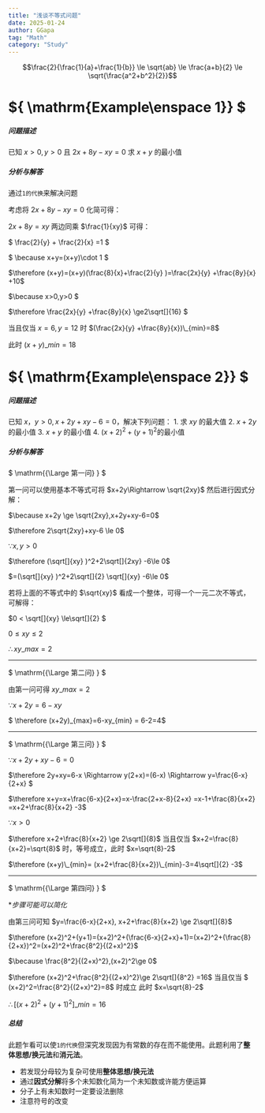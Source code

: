 ```yaml
---
title: "浅谈不等式问题"
date: 2025-01-24
author: GGapa
tag: "Math"
category: "Study"
---
```


$$\frac{2}{\frac{1}{a}+\frac{1}{b}} \le \sqrt{ab} \le \frac{a+b}{2} \le \sqrt{\frac{a^2+b^2}{2}}$$

# ${ \mathrm{Example\enspace 1}} $

##### 问题描述

已知 $x >0, y > 0$ 且 $2x + 8y - xy = 0$ 求 $x + y$ 的最小值

##### 分析与解答

通过`1的代换`来解决问题

考虑将 $2x + 8y - xy = 0$ 化简可得：

$2x + 8y = xy$ 两边同乘 $\frac{1}{xy}$ 可得：

$ \frac{2}{y} + \frac{2}{x} =1 $

$ \because x+y=(x+y)\cdot 1 $

$\therefore (x+y)=(x+y)(\frac{8}{x}+\frac{2}{y} )=\frac{2x}{y} +\frac{8y}{x} +10$

$\because x>0,y>0 $

$\therefore \frac{2x}{y} +\frac{8y}{x} \ge2\sqrt[]{16} $

当且仅当 $x = 6, y = 12$ 时 $(\frac{2x}{y} +\frac{8y}{x})\_{min}=8$

此时 $(x+y)\_{min}=18$

# ${ \mathrm{Example\enspace 2}} $

##### 问题描述

已知 $x，y> 0,x+2y+xy-6=0$，解决下列问题： 1. 求 $xy$ 的最大值 2. $x+2y$的最小值 3. $x+y$ 的最小值 4. $(x+2)^2+(y+1)^2$的最小值

##### 分析与解答

$ \mathrm{{\Large 第一问} } $

第一问可以使用基本不等式可将 $x+2y\Rightarrow \sqrt{2xy}$ 然后进行因式分解：

$\because x+2y \ge \sqrt{2xy},x+2y+xy-6=0$

$\therefore 2\sqrt{2xy}+xy-6 \le 0$

$\because x,y>0$

$\therefore (\sqrt[]{xy} )^2+2\sqrt[]{2xy} -6\le 0$

$=(\sqrt[]{xy} )^2+2\sqrt[]{2} \sqrt[]{xy} -6\le 0$

若将上面的不等式中的 $\sqrt{xy}$ 看成一个整体，可得一个一元二次不等式，可解得：

$0 < \sqrt[]{xy} \le\sqrt[]{2} $

$0 \le {xy} \le 2$

$\therefore xy\_{max}=2$

- - - - - -

$ \mathrm{{\Large 第二问} } $

由第一问可得 $xy\_{max}=2$

$\because x+2y=6-xy$

$ \therefore (x+2y)\_{max}=6-xy\_{min} = 6-2=4$

- - - - - -

$ \mathrm{{\Large 第三问} } $

$\because x+2y+xy-6=0$

$\therefore 2y+xy=6-x \Rightarrow y(2+x)=(6-x) \Rightarrow y=\frac{6-x}{2+x} $

$\therefore x+y=x+\frac{6-x}{2+x}=x-\frac{2+x-8}{2+x} =x-1+\frac{8}{x+2} =x+2+\frac{8}{x+2} -3$

$\because x > 0$

$\therefore x+2+\frac{8}{x+2} \ge 2\sqrt[]{8}$ 当且仅当 $x+2=\frac{8}{x+2}=\sqrt{8}$ 时，等号成立，此时 $x=\sqrt{8}-2$

$\therefore (x+y)\_{min}= (x+2+\frac{8}{x+2})\_{min}-3=4\sqrt[]{2} -3$

- - - - - -

$ \mathrm{{\Large 第四问} } $

**步骤可能可以简化*

由第三问可知 $y=\frac{6-x}{2+x}, x+2+\frac{8}{x+2} \ge 2\sqrt[]{8}$

$\therefore (x+2)^2+(y+1)=(x+2)^2+(\frac{6-x}{2+x}+1)=(x+2)^2+(\frac{8}{2+x})^2=(x+2)^2+\frac{8^2}{(2+x)^2}$

$\because \frac{8^2}{(2+x)^2},(x+2)^2\ge 0$

$\therefore (x+2)^2+\frac{8^2}{(2+x)^2}\ge 2\sqrt[]{8^2} =16$ 当且仅当 $ (x+2)^2=\frac{8^2}{(2+x)^2}=8$ 时成立 此时 $x=\sqrt{8}-2$

$\therefore [(x+2)^2+(y+1)^2]\_{min}=16$

##### 总结

此题乍看可以使`1的代换`但深究发现因为有常数的存在而不能使用。此题利用了**整体思想/换元法**和**消元法**。
- 若发现分母较为复杂可使用**整体思想/换元法**
- 通过**因式分解**将多个未知数化简为一个未知数或许能方便运算 
- 分子上有未知数时一定要设法删除 
- 注意符号的改变